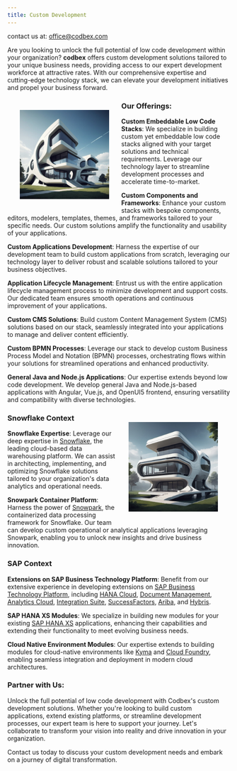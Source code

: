 ```yaml
---
title: Custom Development
---
```


<div class="price-tag">contact us at: <a href="mailto:office@codbex.com">office@codbex.com</a></div>

Are you looking to unlock the full potential of low code development within your organization? <b>codbex</b> offers custom development solutions tailored to your unique business needs, providing access to our expert development workforce at attractive rates. With our comprehensive expertise and cutting-edge technology stack, we can elevate your development initiatives and propel your business forward.

<div style="text-align: center;">
   <img src="/images/services/custom-development.jpg" style="width: 40%; !important; float: left !important; padding: 2em"/>
</div>

### Our Offerings:

**Custom Embeddable Low Code Stacks**:
   We specialize in building custom yet embeddable low code stacks aligned with your target solutions and technical requirements. Leverage our technology layer to streamline development processes and accelerate time-to-market.

**Custom Components and Frameworks**:
   Enhance your custom stacks with bespoke components, editors, modelers, templates, themes, and frameworks tailored to your specific needs. Our custom solutions amplify the functionality and usability of your applications.

**Custom Applications Development**:
   Harness the expertise of our development team to build custom applications from scratch, leveraging our technology layer to deliver robust and scalable solutions tailored to your business objectives.

**Application Lifecycle Management**:
   Entrust us with the entire application lifecycle management process to minimize development and support costs. Our dedicated team ensures smooth operations and continuous improvement of your applications.

**Custom CMS Solutions**:
   Build custom Content Management System (CMS) solutions based on our stack, seamlessly integrated into your applications to manage and deliver content efficiently.

**Custom BPMN Processes**:
   Leverage our stack to develop custom Business Process Model and Notation (BPMN) processes, orchestrating flows within your solutions for streamlined operations and enhanced productivity.

**General Java and Node.js Applications**:
    Our expertise extends beyond low code development. We develop general Java and Node.js-based applications with Angular, Vue.js, and OpenUI5 frontend, ensuring versatility and compatibility with diverse technologies.

<div style="text-align: center;">
   <img src="/images/services/custom-development-right.jpg" style="width: 40%; !important; float: right !important; padding: 2em"/>
</div>

### Snowflake Context

**Snowflake Expertise**:
   Leverage our deep expertise in <a href="https://www.snowflake.com/en/data-cloud/platform/" target="_blank">Snowflake</a>, the leading cloud-based data warehousing platform. We can assist in architecting, implementing, and optimizing Snowflake solutions tailored to your organization's data analytics and operational needs.

**Snowpark Container Platform**:
   Harness the power of <a href="https://www.snowflake.com/en/data-cloud/snowpark/" target="_blank">Snowpark</a>, the containerized data processing framework for Snowflake. Our team can develop custom operational or analytical applications leveraging Snowpark, enabling you to unlock new insights and drive business innovation.

### SAP Context

**Extensions on SAP Business Technology Platform**:
   Benefit from our extensive experience in developing extensions on <a href="https://www.sap.com/products/business-technology-platform.html" target="_blank">SAP Business Technology Platform</a>, including <a href="https://discovery-center.cloud.sap/serviceCatalog/sap-hana-cloud?region=all" target="_blank">HANA Cloud</a>, <a href="https://discovery-center.cloud.sap/serviceCatalog/document-management-service-application-option?service_plan=standard&region=all " target="_blank">Document Management</a>, <a href="https://discovery-center.cloud.sap/serviceCatalog/sap-analytics-cloud?region=all" target="_blank">Analytics Cloud</a>, <a href="https://discovery-center.cloud.sap/serviceCatalog/integration-suite?region=all" target="_blank">Integration Suite</a>, <a href="https://www.sap.com/products/human-resources-hcm.html" target="_blank">SuccessFactors</a>, <a href="https://www.ariba.com/solutions/solutions-overview/supplier-management/supplier-lifecycle-management" target="_blank">Ariba</a>, and <a href="https://www.sap.com/products/crm.html" target="_blank">Hybris</a>.

**SAP HANA XS Modules**:
   We specialize in building new modules for your existing <a href="https://help.sap.com/viewer/52715f71adba4aaeb480d946c742d1f6/2.0.06/en-US/a718a000d64c45e5a3dcdf0532538d35.html" target="_blank">SAP HANA XS</a> applications, enhancing their capabilities and extending their functionality to meet evolving business needs.

**Cloud Native Environment Modules**:
   Our expertise extends to building modules for cloud-native environments like <a href="https://discovery-center.cloud.sap/serviceCatalog/kyma-runtime?region=all" target="_blank">Kyma</a> and <a href="https://discovery-center.cloud.sap/serviceCatalog/cloud-foundry-runtime?region=all" target="_blank">Cloud Foundry</a>, enabling seamless integration and deployment in modern cloud architectures.


### Partner with Us:

Unlock the full potential of low code development with Codbex's custom development solutions. Whether you're looking to build custom applications, extend existing platforms, or streamline development processes, our expert team is here to support your journey. Let's collaborate to transform your vision into reality and drive innovation in your organization. 

Contact us today to discuss your custom development needs and embark on a journey of digital transformation.
